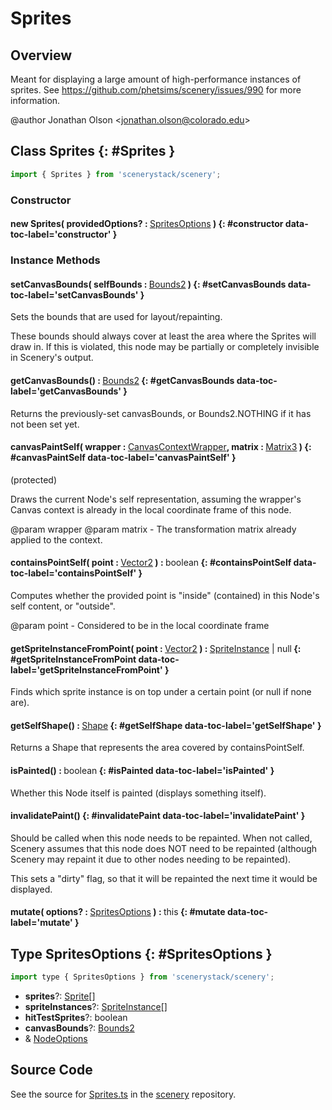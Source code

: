 # Sprites

## Overview

Meant for displaying a large amount of high-performance instances of sprites.
See https://github.com/phetsims/scenery/issues/990 for more information.

@author Jonathan Olson &lt;jonathan.olson@colorado.edu&gt;

## Class Sprites {: #Sprites }


```js
import { Sprites } from 'scenerystack/scenery';
```
### Constructor

#### new Sprites( providedOptions? : <span style="font-weight: 400;">[SpritesOptions](../scenery/Sprites.md#SpritesOptions)</span> ) {: #constructor data-toc-label='constructor' }

### Instance Methods

#### setCanvasBounds( selfBounds : <span style="font-weight: 400;">[Bounds2](../dot/Bounds2.md)</span> ) {: #setCanvasBounds data-toc-label='setCanvasBounds' }

Sets the bounds that are used for layout/repainting.

These bounds should always cover at least the area where the Sprites will draw in. If this is violated, this
node may be partially or completely invisible in Scenery's output.

#### getCanvasBounds() : <span style="font-weight: 400;">[Bounds2](../dot/Bounds2.md)</span> {: #getCanvasBounds data-toc-label='getCanvasBounds' }

Returns the previously-set canvasBounds, or Bounds2.NOTHING if it has not been set yet.

#### canvasPaintSelf( wrapper : <span style="font-weight: 400;">[CanvasContextWrapper](../scenery/CanvasContextWrapper.md)</span>, matrix : <span style="font-weight: 400;">[Matrix3](../dot/Matrix3.md)</span> ) {: #canvasPaintSelf data-toc-label='canvasPaintSelf' }

(protected)

Draws the current Node's self representation, assuming the wrapper's Canvas context is already in the local
coordinate frame of this node.

@param wrapper
@param matrix - The transformation matrix already applied to the context.

#### containsPointSelf( point : <span style="font-weight: 400;">[Vector2](../dot/Vector2.md)</span> ) : <span style="font-weight: 400;"><span style="color: hsla(calc(var(--md-hue) + 180deg),80%,40%,1);">boolean</span></span> {: #containsPointSelf data-toc-label='containsPointSelf' }

Computes whether the provided point is "inside" (contained) in this Node's self content, or "outside".

@param point - Considered to be in the local coordinate frame

#### getSpriteInstanceFromPoint( point : <span style="font-weight: 400;">[Vector2](../dot/Vector2.md)</span> ) : <span style="font-weight: 400;">[SpriteInstance](../scenery/SpriteInstance.md) | <span style="color: hsla(calc(var(--md-hue) + 180deg),80%,40%,1);">null</span></span> {: #getSpriteInstanceFromPoint data-toc-label='getSpriteInstanceFromPoint' }

Finds which sprite instance is on top under a certain point (or null if none are).

#### getSelfShape() : <span style="font-weight: 400;">[Shape](../kite/Shape.md)</span> {: #getSelfShape data-toc-label='getSelfShape' }

Returns a Shape that represents the area covered by containsPointSelf.

#### isPainted() : <span style="font-weight: 400;"><span style="color: hsla(calc(var(--md-hue) + 180deg),80%,40%,1);">boolean</span></span> {: #isPainted data-toc-label='isPainted' }

Whether this Node itself is painted (displays something itself).

#### invalidatePaint() {: #invalidatePaint data-toc-label='invalidatePaint' }

Should be called when this node needs to be repainted. When not called, Scenery assumes that this node does
NOT need to be repainted (although Scenery may repaint it due to other nodes needing to be repainted).

This sets a "dirty" flag, so that it will be repainted the next time it would be displayed.

#### mutate( options? : <span style="font-weight: 400;">[SpritesOptions](../scenery/Sprites.md#SpritesOptions)</span> ) : <span style="font-weight: 400;"><span style="color: hsla(calc(var(--md-hue) + 180deg),80%,40%,1);">this</span></span> {: #mutate data-toc-label='mutate' }



## Type SpritesOptions {: #SpritesOptions }


```js
import type { SpritesOptions } from 'scenerystack/scenery';
```


- **sprites**?: [Sprite](../scenery/Sprite.md)[]
- **spriteInstances**?: [SpriteInstance](../scenery/SpriteInstance.md)[]
- **hitTestSprites**?: <span style="color: hsla(calc(var(--md-hue) + 180deg),80%,40%,1);">boolean</span>
- **canvasBounds**?: [Bounds2](../dot/Bounds2.md)
- &amp; [NodeOptions](../scenery/Node.md#NodeOptions)




## Source Code

See the source for [Sprites.ts](https://github.com/phetsims/scenery/blob/main/js/nodes/Sprites.ts) in the [scenery](https://github.com/phetsims/scenery) repository.
